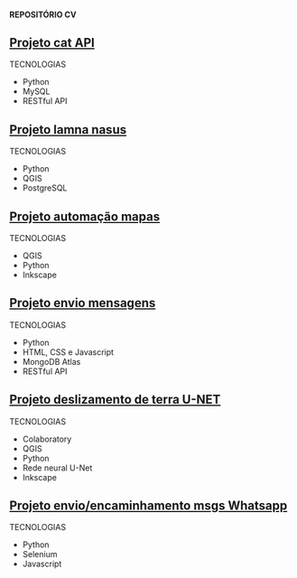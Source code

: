 <h4>REPOSITÓRIO CV</h4>

## [Projeto cat API](https://github.com/BSFernando/Portfolio/tree/main/projeto_api_cat) 
TECNOLOGIAS
* Python
* MySQL
* RESTful API

## [Projeto lamna nasus](https://github.com/BSFernando/Portfolio/tree/main/projeto_lamna_nasus)
TECNOLOGIAS
* Python
* QGIS
* PostgreSQL

## [Projeto automação mapas](https://github.com/BSFernando/Portfolio/tree/main/projeto_mapa)
TECNOLOGIAS
* QGIS 
* Python
* Inkscape

## [Projeto envio mensagens](https://github.com/BSFernando/Portfolio/tree/main/projeto_msgs)
TECNOLOGIAS
* Python
* HTML, CSS e Javascript
* MongoDB Atlas
* RESTful API

## [Projeto deslizamento de terra U-NET](https://github.com/BSFernando/Portfolio/tree/main/projeto_satelite)
TECNOLOGIAS
* Colaboratory
* QGIS 
* Python
* Rede neural U-Net
* Inkscape

## [Projeto envio/encaminhamento msgs Whatsapp](https://github.com/BSFernando/Portfolio/tree/main/projeto_bot_whatsapp)
TECNOLOGIAS
* Python
* Selenium
* Javascript
